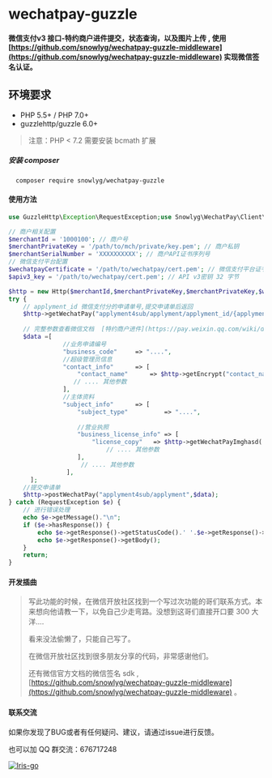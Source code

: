 # wechatpay-guzzle

#### 微信支付v3 接口-特约商户进件提交，状态查询，以及图片上传 ,  使用 [https://github.com/snowlyg/wechatpay-guzzle-middleware](https://github.com/snowlyg/wechatpay-guzzle-middleware) 实现微信签名认证。

## 环境要求

+ PHP 5.5+ / PHP 7.0+
+ guzzlehttp/guzzle 6.0+

> 注意：PHP < 7.2 需要安装 bcmath 扩展
>

##### 安装  composer
```shell script
  composer require snowlyg/wechatpay-guzzle
```


#### 使用方法
```php
use GuzzleHttp\Exception\RequestException;use Snowlyg\WechatPay\Client\Http;

// 商户相关配置
$merchantId = '1000100'; // 商户号
$merchantPrivateKey = '/path/to/mch/private/key.pem'; // 商户私钥
$merchantSerialNumber = 'XXXXXXXXXX'; // 商户API证书序列号
// 微信支付平台配置
$wechatpayCertificate = '/path/to/wechatpay/cert.pem'; // 微信支付平台证书
$apiv3_key = '/path/to/wechatpay/cert.pem'; // API v3密钥 32 字节

$http = new Http($merchantId,$merchantPrivateKey,$merchantPrivateKey,$wechatpayCertificate,$apiv3_key);    
try {
    // applyment_id 微信支付分的申请单号,提交申请单后返回
    $http->getWechatPay("applyment4sub/applyment/applyment_id/{applyment_id}"); 
    
    // 完整参数查看微信文档  [特约商户进件](https://pay.weixin.qq.com/wiki/doc/apiv3/wxpay/tool/applyment4sub/chapter3_2.shtml)
    $data =[
               //业务申请编号
               "business_code"     => "....",
               //超级管理员信息
               "contact_info"      => [
                   "contact_name"      => $http->getEncrypt("contact_name"), // 敏感数据
                  // .... 其他参数
               ],
               //主体资料
               "subject_info"      => [
                   "subject_type"          => "....",
   
                   //营业执照
                   "business_license_info" => [
                       "license_copy"   => $http->getWechatPayImghasd('license_copy'), //图片
                           // .... 其他参数
                   ],
                    // .... 其他参数
                ],
      ];
    //提交申请单
    $http->postWechatPay("applyment4sub/applyment",$data); 
} catch (RequestException $e) {
    // 进行错误处理
    echo $e->getMessage()."\n";
    if ($e->hasResponse()) {
        echo $e->getResponse()->getStatusCode().' '.$e->getResponse()->getReasonPhrase()."\n";
        echo $e->getResponse()->getBody();
    }
    return;
}
```

#### 开发插曲

> 写此功能的时候，在微信开放社区找到一个写过次功能的哥们联系方式。本来想向他请教一下，以免自己少走弯路。没想到这哥们直接开口要 300 大洋....
>
> 看来没法偷懒了，只能自己写了。
>
> 在微信开放社区找到很多朋友分享的代码，非常感谢他们。
>
> 还有微信官方文档的微信签名 sdk , [https://github.com/snowlyg/wechatpay-guzzle-middleware](https://github.com/snowlyg/wechatpay-guzzle-middleware) 。


#### 联系交流
如果你发现了BUG或者有任何疑问、建议，请通过issue进行反馈。

也可以加 QQ 群交流：676717248

<a target="_blank" href="//shang.qq.com/wpa/qunwpa?idkey=cc99ccf86be594e790eacc91193789746af7df4a88e84fe949e61e5c6d63537c"><img border="0" src="http://pub.idqqimg.com/wpa/images/group.png" alt="Iris-go" title="Iris-go"></a>




